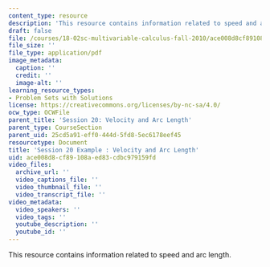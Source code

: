 ```yaml
---
content_type: resource
description: 'This resource contains information related to speed and arc length. '
draft: false
file: /courses/18-02sc-multivariable-calculus-fall-2010/ace008d8cf89108aed83cdbc979159fd_MIT18_02SC_we_11_comb.pdf
file_size: ''
file_type: application/pdf
image_metadata:
  caption: ''
  credit: ''
  image-alt: ''
learning_resource_types:
- Problem Sets with Solutions
license: https://creativecommons.org/licenses/by-nc-sa/4.0/
ocw_type: OCWFile
parent_title: 'Session 20: Velocity and Arc Length'
parent_type: CourseSection
parent_uid: 25cd5a91-eff0-444d-5fd8-5ec6178eef45
resourcetype: Document
title: 'Session 20 Example : Velocity and Arc Length'
uid: ace008d8-cf89-108a-ed83-cdbc979159fd
video_files:
  archive_url: ''
  video_captions_file: ''
  video_thumbnail_file: ''
  video_transcript_file: ''
video_metadata:
  video_speakers: ''
  video_tags: ''
  youtube_description: ''
  youtube_id: ''
---
```

This resource contains information related to speed and arc length.